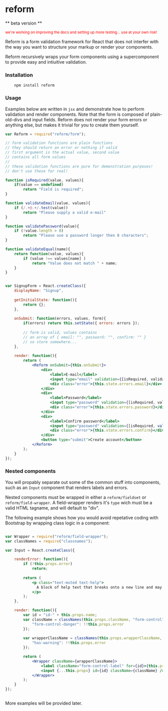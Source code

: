 # reform

** beta version **

<small style="color: red;">we're working on improving the docs and setting up more testing... use at your own risk!</small>

Reform is a form validation framework for React that does not interfer with the
way you want to structure your markup or render your components. 

Reform recursively wraps your form components using a supercomponent to provide
easy and intiuitive validation.

### Installation

```
    npm install reform
```

### Usage

Examples below are written in `jsx` and demonstrate how to perform validation
and render components. Note that the form is composed of plain-old-divs and 
input fields. Reform does not render your form errors or anything else, 
but makes it trivial for you to create them yourself.

```jsx
var Reform = require("reform/form");

// form validation functions are plain functions
// they should return an error or nothing if valid
// first argument is the actual value, second value
// contains all form values
//
// these validation functions are pure for demonstration purposes!
// don't use these for real!

function isRequired(value, values){
    if(value == undefined)
        return "Field is required";
}

function validateEmail(value, values){
    if (/.+@.+/.test(value))
        return "Please supply a valid e-mail"
}

function validatePassword(value){
    if (!value.length > 8)
        return "Please use a password longer then 8 characters";
}

function validateEqual(name){
    return function(value, values){
        if (value !== values[name] )
            return "Value does not match " + name;
    }
}


var SignupForm = React.createClass({
    displayName: "Signup",
    
    getInitialState: function(){
        return {};
    },
    
    onSubmit: function(errors, values, form){
        if(errors) return this.setState({ errors: errors });
        
        // form is valid, values contains
        // an array of { email: "", password: "", confirm: "" }
        // so store somewhere...
    },
    
    render: function(){
        return (
            <Reform onSubmit={this.onSubmit}>
                <div>
                    <label>E-mail</label>
                    <input type="email" validation={[isRequired, validateEmail]} name="email" placeholder="you@example.com" />
                    <div class="error">{this.state.errors.email}</div>
                </div>
                <div>
                    <label>Password</label>
                    <input type="password" validation={[isRequired, validatePassword]} name="password" placeholder="********" />
                    <div class="error">{this.state.errors.password}</div>
                </div>
                <div>
                    <label>Confirm password</label>
                    <input type="password" validation={[isRequired, validateEqual("password")]} name="confirm" placeholder="********" />
                    <div class="error">{this.state.errors.confirm}</div>
                </div>
                <button type="submit">Create account</button>
            </Reform>
        );
    }
});

```

### Nested components

You will propably separate out some of the common stuff into components, such as
an `Input` component that renders labels and errors.

Nested components must be wrapped in either a `reform/fieldset` or `reform/field-wrapper`.
A field-wrapper renders it's `type` wich must be a valid HTML tagname, and will
default to "div".

The following example shows how you would avoid repetative coding with Bootstrap
by wrapping class logic in a component:

```jsx

var Wrapper = require("reform/field-wrapper");
var classNames = require("classnames");

var Input = React.createClass({

    renderError: function(){
        if (!this.props.error)
            return;
            
        return (
            <p class="text-muted text-help">
              A block of help text that breaks onto a new line and may extend beyond one line.
            </p>
        );
    },

    render: function(){
        var id = "id-" + this.props.name;
        var className = classNames(this.props.className, "form-control", {
            "form-control-danger": !!this.props.error
        });
        
        var wrapperClassName = classNames(this.props.wrapperClassName, "form-group", {
            "has-warning": !!this.props.error
        });

        return (
            <Wrapper className={wrapperClassName}>
                <label className="form-control-label" for={id}>{this.props.label}</label>
                <input {...this.props} id={id} className={className} />
            </Wrapper>
        );
    }
});



```

More examples will be provided later.